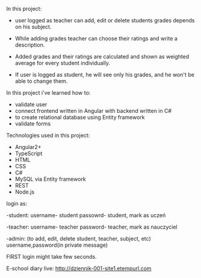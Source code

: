

In this project:
- user logged as teacher can add, edit or delete students grades depends on his subject.

- While adding grades teacher can choose their ratings and write a description.

- Added grades and their ratings are calculated and shown as weighted average for every student individually.

- If user is logged as student, he will see only his grades, and he won't be able to change them. 


In this project i've learned how to:
- validate user
- connect frontend written in Angular with backend  written in C#
- to create relational database using Entity framework
- validate forms


Technologies used in this project:
- Angular2+
- TypeScript
- HTML
- CSS
- C#
- MySQL via Entity framework
- REST
- Node.js

login as:

-student: username- student passowrd- student, mark as uczeń

-teacher: username- teacher password- teacher, mark as nauczyciel

-admin: (to add, edit, delete student, teacher, subject, etc) username,password(in private message)


FIRST login might take few seconds.

E-school diary live: http://dziennik-001-site1.etempurl.com
